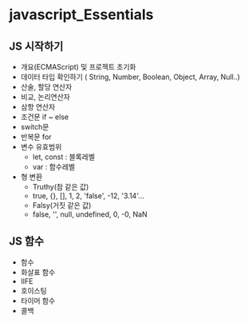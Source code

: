 # javascript_Essentials

## JS 시작하기
   * 개요(ECMAScript) 및 프로젝트 초기화
   * 데이터 타입 확인하기 ( String, Number, Boolean, Object, Array, Null..)
   * 산술, 할당 연산자
   * 비교, 논리연산자
   * 삼항 연산자
   * 조건문 if ~ else
   * switch문
   * 반복문 for
   * 변수 유효범위
      * let, const : 블록레벨
      * var : 함수레벨
   * 형 변환
      * Truthy(참 같은 값)
      * true, {}, [], 1, 2, 'false', -12, '3.14'...
      * Falsy(거짓 같은 값)
      * false, '', null, undefined, 0, -0, NaN

## JS 함수
  * 함수
  * 화살표 함수
  * IIFE
  * 호이스팅
  * 타이머 함수
  * 콜백
